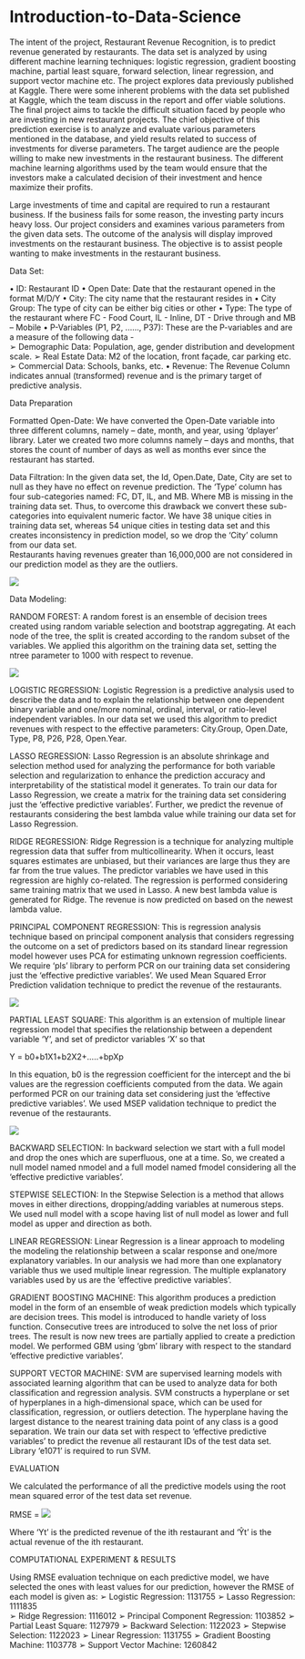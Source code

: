 # Introduction-to-Data-Science

The intent of the project, Restaurant Revenue Recognition, is to predict revenue generated by restaurants. The data set is analyzed by using different machine learning techniques: logistic regression, gradient boosting machine, partial least square, forward selection, linear regression, and support vector machine etc. The project explores data previously published at Kaggle. There were some inherent problems with the data set published at Kaggle, which the team discuss in the report and offer viable solutions. 
The final project aims to tackle the difficult situation faced by people who are investing in new restaurant projects. The chief objective of this prediction exercise is to analyze and evaluate various parameters mentioned in the database, and yield results related to success of investments for diverse parameters. The target audience are the people willing to make new investments in the restaurant business. The different machine learning algorithms used by the team would ensure that the investors make a calculated decision of their investment and hence maximize their profits. 

Large investments of time and capital are required to run a restaurant business. If the business fails for some reason, the investing party incurs heavy loss. Our project considers and examines various parameters from the given data sets. The outcome of the analysis will display improved investments on the restaurant business. The objective is to assist people wanting to make investments in the restaurant business. 

Data Set:

• ID: Restaurant ID
• Open Date: Date that the restaurant opened in the format M/D/Y 
• City: The city name that the restaurant resides in 
• City Group: The type of city can be either big cities or other 
• Type: The type of the restaurant where FC - Food Court, IL - Inline, DT - Drive through and MB – Mobile 
• P-Variables (P1, P2, ......, P37): These are the P-variables and are a measure of the following data -  
➢ Demographic Data: Population, age, gender distribution and development scale. 
➢ Real Estate Data: M2 of the location, front façade, car parking etc. 
➢ Commercial Data: Schools, banks, etc. 
• Revenue: The Revenue Column indicates annual (transformed) revenue and is the primary target of predictive analysis. 

Data Preparation 

Formatted Open-Date: We have converted the Open-Date variable into three different columns, namely – date, month, and year, using ‘dplayer’ library. Later we created two more columns namely – days and months, that stores the count of number of days as well as months ever since the restaurant has started.

Data Filtration: In the given data set, the Id, Open.Date, Date, City are set to null as they have no effect on revenue prediction. The ‘Type’ column has four sub-categories named: FC, DT, IL, and MB. Where MB is missing in the training data set. Thus, to overcome this drawback we convert these sub-categories into equivalent numeric factor. We have 38 unique cities in training data set, whereas 54 unique cities in testing data set and this creates inconsistency in prediction model, so we drop the ‘City’ column from our data set.  
Restaurants having revenues greater than 16,000,000 are not considered in our prediction model as they are the outliers. 

 ![](Data_Filtration.PNG)
 

Data Modeling:

RANDOM FOREST: A random forest is an ensemble of decision trees created using random variable selection and bootstrap aggregating. At each node of the tree, the split is created according to the random subset of the variables. We applied this algorithm on the training data set, setting the ntree parameter to 1000 with respect to revenue. 

![](Random_Forest.PNG)


LOGISTIC REGRESSION: Logistic Regression is a predictive analysis used to describe the data and to explain the relationship between one dependent binary variable and one/more nominal, ordinal, interval, or ratio-level independent variables. In our data set we used this algorithm to predict revenues with respect to the effective parameters: City.Group, Open.Date, Type, P8, P26, P28, Open.Year. 


LASSO REGRESSION: Lasso Regression is an absolute shrinkage and selection method used for analyzing the performance for both variable selection and regularization to enhance the prediction accuracy and interpretability of the statistical model it generates. To train our data for Lasso Regression, we create a matrix for the training data set considering just the ‘effective predictive variables’. Further, we predict the revenue of restaurants considering the best lambda value while training our data set for Lasso Regression. 


RIDGE REGRESSION: Ridge Regression is a technique for analyzing multiple regression data that suffer from multicollinearity. When it occurs, least squares estimates are unbiased, but their variances are large thus they are far from the true values. The predictor variables we have used in this regression are highly co-related. The regression is performed considering same training matrix that we used in Lasso. A new best lambda value is generated for Ridge. The revenue is now predicted on based on the newest lambda value. 


PRINCIPAL COMPONENT REGRESSION: This is regression analysis technique based on principal component analysis that considers regressing the outcome on a set of predictors based on its standard linear regression model however uses PCA for estimating unknown regression coefficients. We require ‘pls’ library to perform PCR on our training data set considering just the ‘effective predictive variables’. We used Mean Squared Error Prediction validation technique to predict the revenue of the restaurants. 

![](PCR.PNG)


PARTIAL LEAST SQUARE: This algorithm is an extension of multiple linear regression model that specifies the relationship between a dependent variable ‘Y’, and set of predictor variables ‘X’ so that  

Y = b0+b1X1+b2X2+…..+bpXp 

In this equation, b0 is the regression coefficient for the intercept and the bi values are the regression coefficients computed from the data. We again performed PCR on our training data set considering just the ‘effective predictive variables’. We used MSEP validation technique to predict the revenue of the restaurants. 

![](PLS.PNG)


BACKWARD SELECTION: In backward selection we start with a full model and drop the ones which are superfluous, one at a time. So, we created a null model named nmodel and a full model named fmodel considering all the ‘effective predictive variables’. 


STEPWISE SELECTION: In the Stepwise Selection is a method that allows moves in either directions, dropping/adding variables at numerous steps. We used null model with a scope having list of null model as lower and full model as upper and direction as both. 


LINEAR REGRESSION: Linear Regression is a linear approach to modeling the modeling the relationship between a scalar response and one/more explanatory variables. In our analysis we had more than one explanatory variable thus we used multiple linear regression. The multiple explanatory variables used by us are the ‘effective predictive variables’. 


GRADIENT BOOSTING MACHINE: This algorithm produces a prediction model in the form of an ensemble of weak prediction models which typically are decision trees. This model is introduced to handle variety of loss function. Consecutive trees are introduced to solve the net loss of prior trees. The result is now new trees are partially applied to create a prediction model. We performed GBM using ‘gbm’ library with respect to the standard ‘effective predictive variables’.


SUPPORT VECTOR MACHINE:  SVM are supervised learning models with associated learning algorithm that can be used to analyze data for both classification and regression analysis. SVM constructs a hyperplane or set of hyperplanes in a high-dimensional space, which can be used for classification, regression, or outliers detection. The hyperplane having the largest distance to the nearest training data point of any class is a good separation. We train our data set with respect to ‘effective predictive variables’ to predict the revenue all restaurant IDs of the test data set. Library ‘e1071’ is required to run SVM. 


EVALUATION

We calculated the performance of all the predictive models using the root mean squared error of the test data set revenue.

RMSE =  ![](RMSE.PNG)

Where ‘Yt’ is the predicted revenue of the ith restaurant and ‘Ŷt’ is the actual revenue of the ith restaurant. 

COMPUTATIONAL EXPERIMENT & RESULTS

Using RMSE evaluation technique on each predictive model, we have selected the ones with least values for our prediction, however the RMSE of each model is given as: 
➢ Logistic Regression: 1131755 
➢ Lasso Regression: 1111835   
➢ Ridge Regression: 1116012 
➢ Principal Component Regression: 1103852 
➢ Partial Least Square: 1127979 
➢ Backward Selection: 1122023 
➢ Stepwise Selection: 1122023 
➢ Linear Regression: 1131755 
➢ Gradient Boosting Machine: 1103778 
➢ Support Vector Machine: 1260842 
